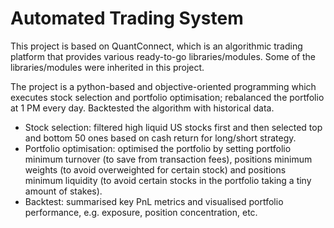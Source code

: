 # Automated Trading System

This project is based on QuantConnect, which is an algorithmic trading platform that provides various ready-to-go libraries/modules. Some of the libraries/modules were inherited in this project.

The project is a python-based and objective-oriented programming which executes stock selection and portfolio optimisation; rebalanced the portfolio at 1 PM every day. Backtested the algorithm with historical data.

  - Stock selection: filtered high liquid US stocks first and then selected top and bottom 50 ones based on cash return for long/short strategy. 
  - Portfolio optimisation: optimised the portfolio by setting portfolio minimum turnover (to save from transaction fees), positions minimum weights (to avoid overweighted for certain stock) and positions minimum liquidity (to avoid certain stocks in the portfolio taking a tiny amount of stakes).
  - Backtest: summarised key PnL metrics and visualised portfolio performance, e.g. exposure, position concentration, etc.
